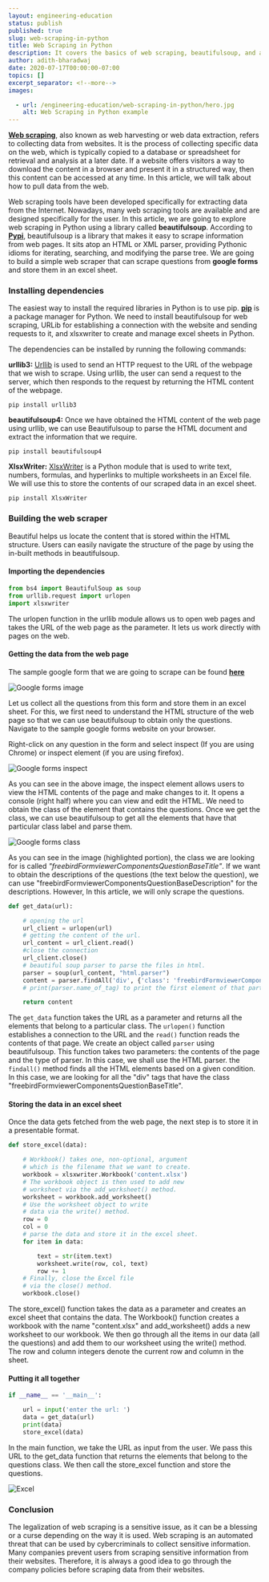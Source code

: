 ```yaml
---
layout: engineering-education
status: publish
published: true
slug: web-scraping-in-python
title: Web Scraping in Python
description: It covers the basics of web scraping, beautifulsoup, and a hands-on example on scraping google forms.
author: adith-bharadwaj
date: 2020-07-17T00:00:00-07:00
topics: []
excerpt_separator: <!--more-->
images:

  - url: /engineering-education/web-scraping-in-python/hero.jpg
    alt: Web Scraping in Python example
---
```

[**Web scraping**](https://en.wikipedia.org/wiki/Web_scraping), also known as web harvesting or web data extraction, refers to collecting data from websites. It is the process of collecting specific data on the web, which is typically copied to a database or spreadsheet for retrieval and analysis at a later date. If a website offers visitors a way to download the content in a browser and present it in a structured way, then this content can be accessed at any time. In this article, we will talk about how to pull data from the web.
<!--more-->

Web scraping tools have been developed specifically for extracting data from the Internet. Nowadays, many web scraping tools are available and are designed specifically for the user. In this article, we are going to explore web scraping in Python using a library called **beautifulsoup**. According to [**Pypi**](https://pypi.org/project/beautifulsoup4/),  beautifulsoup is a library that makes it easy to scrape information from web pages. It sits atop an HTML or XML parser, providing Pythonic idioms for iterating, searching, and modifying the parse tree. We are going to build a simple web scraper that can scrape questions from **google forms** and store them in an excel sheet.

### Installing dependencies
The easiest way to install the required libraries in Python is to use pip. [**pip**](https://pip.pypa.io/en/stable/) is a package manager for Python. We need to install beautifulsoup for web scraping, URLib for establishing a connection with the website and sending requests to it, and xlsxwriter to create and manage excel sheets in Python.

The dependencies can be installed by running the following commands:

**urllib3:**
[Urllib](https://docs.python.org/3/library/urllib.html) is used to send an HTTP request to the URL of the webpage that we wish to scrape. Using urllib, the user can send a request to the server, which then responds to the request by returning the HTML content of the webpage.

```
pip install urllib3
```

**beautifulsoup4:**
Once we have obtained the HTML content of the web page using urllib, we can use Beautifulsoup to parse the HTML document and extract the information that we require.

```
pip install beautifulsoup4
```

**XlsxWriter:**
[XlsxWriter](https://xlsxwriter.readthedocs.io/) is a Python module that is used to write text, numbers, formulas, and hyperlinks to multiple worksheets in an Excel file. We will use this to store the contents of our scraped data in an excel sheet.

```
pip install XlsxWriter
```

### Building the web scraper
Beautiful helps us locate the content that is stored within the HTML structure. Users can easily navigate the structure of the page by using the in-built methods in beautifulsoup.

#### Importing the dependencies

```python
from bs4 import BeautifulSoup as soup
from urllib.request import urlopen
import xlsxwriter  
```

The urlopen function in the urllib module allows us to open web pages and takes the URL of the web page as the parameter. It lets us work directly with pages on the web.

#### Getting the data from the web page
The sample google form that we are going to scrape can be found [**here**](https://docs.google.com/forms/d/e/1FAIpQLSeI8_vYyaJgM7SJM4Y9AWfLq-tglWZh6yt7bEXEOJr_L-hV1A/viewform?formkey=dGx0b1ZrTnoyZDgtYXItMWVBdVlQQWc6MQ)

![Google forms image](/engineering-education/web-scraping-in-python/google-forms.png)

Let us collect all the questions from this form and store them in an excel sheet. For this, we first need to understand the HTML structure of the web page so that we can use beautifulsoup to obtain only the questions. Navigate to the sample google forms website on your browser.

Right-click on any question in the form and select inspect (If you are using Chrome) or inspect element (if you are using firefox).

![Google forms inspect](/engineering-education/web-scraping-in-python/google-forms-inspect.png)

As you can see in the above image, the inspect element allows users to view the HTML contents of the page and make changes to it. It opens a console (right half) where you can view and edit the HTML. We need to obtain the class of the element that contains the questions. Once we get the class, we can use beautifulsoup to get all the elements that have that particular class label and parse them.

![Google forms class](/engineering-education/web-scraping-in-python/google-forms-class.png)

As you can see in the image (highlighted portion), the class we are looking for is called *"freebirdFormviewerComponentsQuestionBaseTitle"*. If we want to obtain the descriptions of the questions (the text below the question), we can use "freebirdFormviewerComponentsQuestionBaseDescription" for the descriptions. However, In this article, we will only scrape the questions.

```python
def get_data(url):

	# opening the url
	url_client = urlopen(url)
	# getting the content of the url.
	url_content = url_client.read()
	#close the connection
	url_client.close()
	# beautiful soup parser to parse the files in html.
	parser = soup(url_content, "html.parser")
	content = parser.findAll('div', {'class': 'freebirdFormviewerComponentsQuestionBaseTitle'})
	# print(parser.name_of_tag) to print the first element of that particular tag.

	return content
```

The `get_data` function takes the URL as a parameter and returns all the elements that belong to a particular class. The `urlopen()` function establishes a connection to the URL and the `read()` function reads the contents of that page. We create an object called `parser` using beautifulsoup. This function takes two parameters: the contents of the page and the type of parser. In this case, we shall use the HTML parser. the `findall()` method finds all the HTML elements based on a given condition. In this case, we are looking for all the "div" tags that have the class "freebirdFormviewerComponentsQuestionBaseTitle".

#### Storing the data in an excel sheet
Once the data gets fetched from the web page, the next step is to store it in a presentable format.

```python
def store_excel(data):

	# Workbook() takes one, non-optional, argument  
	# which is the filename that we want to create.
	workbook = xlsxwriter.Workbook('content.xlsx')   
	# The workbook object is then used to add new  
	# worksheet via the add_worksheet() method.
	worksheet = workbook.add_worksheet()   
	# Use the worksheet object to write
	# data via the write() method.
	row = 0
	col = 0
	# parse the data and store it in the excel sheet.
	for item in data:

		text = str(item.text)
		worksheet.write(row, col, text)
		row += 1
	# Finally, close the Excel file
	# via the close() method.
	workbook.close()
```

The store_excel() function takes the data as a parameter and creates an excel sheet that contains the data. The Workbook() function creates a workbook with the name "content.xlsx" and add_worksheet() adds a new worksheet to our workbook. We then go through all the items in our data (all the questions) and add them to our worksheet using the write() method. The row and column integers denote the current row and column in the sheet.

#### Putting it all together

```python
if __name__ == '__main__':

	url = input('enter the url: ')
	data = get_data(url)
	print(data)
	store_excel(data)

```

In the main function, we take the URL as input from the user. We pass this URL to the get_data function that returns the elements that belong to the questions class. We then call the store_excel function and store the questions.

![Excel](/engineering-education/web-scraping-in-python/excel.png)

### Conclusion
The legalization of web scraping is a sensitive issue, as it can be a blessing or a curse depending on the way it is used. Web scraping is an automated threat that can be used by cybercriminals to collect sensitive information. Many companies prevent users from scraping sensitive information from their websites. Therefore, it is always a good idea to go through the company policies before scraping data from their websites.
